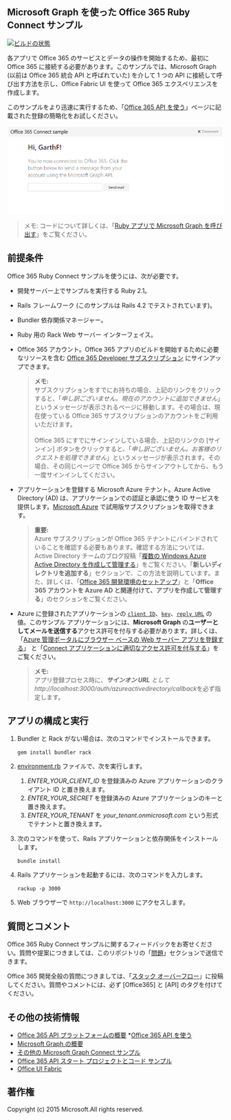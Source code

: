 ## Microsoft Graph を使った Office 365 Ruby Connect サンプル

[ ![ビルドの状態](https://api.travis-ci.org/microsoftgraph/ruby-connect-rest-sample.svg?branch=master)](https://travis-ci.org/microsoftgraph/ruby-connect-rest-sample)

各アプリで Office 365 のサービスとデータの操作を開始するため、最初に Office 365 に接続する必要があります。このサンプルでは、Microsoft Graph (以前は Office 365 統合 API と呼ばれていた) を介して 1 つの API に接続して呼び出す方法を示し、Office Fabric UI を使って Office 365 エクスペリエンスを作成します。

このサンプルをより迅速に実行するため、「[Office 365 API を使う](http://dev.office.com/getting-started/office365apis?platform=option-ruby#setup)」ページに記載された登録の簡略化をお試しください。

![Office 365 Ruby Connect サンプルのスクリーンショット](../readme-images/O365-Ruby-Microsoft-Graph-Connect.png)  

> メモ: コードについて詳しくは、「[Ruby アプリで Microsoft Graph を呼び出す](https://graph.microsoft.io/ja-jp/docs/platform/ruby)」をご覧ください。

## 前提条件

Office 365 Ruby Connect サンプルを使うには、次が必要です。

* 開発サーバー上でサンプルを実行する Ruby 2.1。
* Rails フレームワーク (このサンプルは Rails 4.2 でテストされています)。
* Bundler 依存関係マネージャー。
* Ruby 用の Rack Web サーバー インターフェイス。
* Office 365 アカウント。Office 365 アプリのビルドを開始するために必要なリソースを含む [Office 365 Developer サブスクリプション](https://aka.ms/devprogramsignup) にサインアップできます。

    > **メモ:**<br />
	サブスクリプションをすでにお持ちの場合、上記のリンクをクリックすると、「*申し訳ございません。現在のアカウントに追加できません*」というメッセージが表示されるページに移動します。その場合は、現在使っている Office 365 サブスクリプションのアカウントをご利用いただけます。<br /><br /> 
	Office 365 にすでにサインインしている場合、上記のリンクの [サインイン] ボタンをクリックすると、「*申し訳ございません。お客様のリクエストを処理できません*」というメッセージが表示されます。その場合、その同じページで Office 365 からサインアウトしてから、もう一度サインインしてください。
* アプリケーションを登録する Microsoft Azure テナント。Azure Active Directory (AD) は、アプリケーションでの認証と承認に使う ID サービスを提供します。[Microsoft Azure](https://account.windowsazure.com/SignUp) で試用版サブスクリプションを取得できます。

    > **重要:**<br />
	Azure サブスクリプションが Office 365 テナントにバインドされていることを確認する必要もあります。確認する方法については、Active Directory チームのブログ投稿「[複数の Windows Azure Active Directory を作成して管理する](http://blogs.technet.com/b/ad/archive/2013/11/08/creating-and-managing-multiple-windows-azure-active-directories.aspx)」をご覧ください。「**新しいディレクトリを追加する**」セクションで、この方法を説明しています。また、詳しくは、「[Office 365 開発環境のセットアップ](https://msdn.microsoft.com/office/office365/howto/setup-development-environment#bk_CreateAzureSubscription)」と「**Office 365 アカウントを Azure AD と関連付けて、アプリを作成して管理する**」のセクションをご覧ください。
* Azure に登録されたアプリケーションの [```client ID```](app/Constants.rb#L29)、[```key```](app/Constants.rb#L30)、[```reply URL```](app/Constants.rb#L31) の値。このサンプル アプリケーションには、**Microsoft Graph** の**ユーザーとしてメールを送信する**アクセス許可を付与する必要があります。詳しくは、「[Azure 管理ポータルにブラウザー ベースの Web サーバー アプリを登録する](https://msdn.microsoft.com/office/office365/HowTo/add-common-consent-manually#bk_RegisterWebApp)」 と「[Connect アプリケーションに適切なアクセス許可を付与する](https://github.com/OfficeDev/O365-Ruby-Microsoft-Graph-Connect/wiki/Grant-permissions-to-the-Connect-application-in-Azure)」をご覧ください。

     > **メモ:**<br />
	 アプリ登録プロセス時に、***サインオン URL** として http://localhost:3000/auth/azureactivedirectory/callback*を必ず指定します。

## アプリの構成と実行

1. Bundler と Rack がない場合は、次のコマンドでインストールできます。

	```
	gem install bundler rack
	```
2. [environment.rb](config/environment.rb) ファイルで、次を実行します。
    1. *ENTER_YOUR_CLIENT_ID* を登録済みの Azure アプリケーションのクライアント ID と置き換えます。
    2. *ENTER_YOUR_SECRET* を登録済みの Azure アプリケーションのキーと置き換えます。
    3. *ENTER_YOUR_TENANT* を *your_tenant.onmicrosoft.com* という形式でテナントと置き換えます。
3. 次のコマンドを使って、Rails アプリケーションと依存関係をインストールします。

	```
	bundle install
	```
4. Rails アプリケーションを起動するには、次のコマンドを入力します。

	```
	rackup -p 3000
	```
5. Web ブラウザーで ```http://localhost:3000``` にアクセスします。

## 質問とコメント

Office 365 Ruby Connect サンプルに関するフィードバックをお寄せください。質問や提案につきましては、このリポジトリの「[問題](https://github.com/OfficeDev/O365-Ruby-Microsoft-Graph-Connect/issues)」セクションで送信できます。

Office 365 開発全般の質問につきましては、「[スタック オーバーフロー](http://stackoverflow.com/questions/tagged/Office365+API)」に投稿してください。質問やコメントには、必ず [Office365] と [API] のタグを付けてください。
  
## その他の技術情報

* [Office 365 API プラットフォームの概要](https://msdn.microsoft.com/office/office365/howto/platform-development-overview)
*[Office 365 API を使う](http://dev.office.com/getting-started/office365apis)
* [Microsoft Graph の概要](http://graph.microsoft.io/)
* [その他の Microsoft Graph Connect サンプル](https://github.com/officedev?utf8=%E2%9C%93&query=Microsoft-Graph-Connect)
* [Office 365 API スタート プロジェクトとコード サンプル](https://msdn.microsoft.com/office/office365/howto/starter-projects-and-code-samples)
* [Office UI Fabric](https://github.com/OfficeDev/Office-UI-Fabric)

## 著作権
Copyright (c) 2015 Microsoft.All rights reserved.

